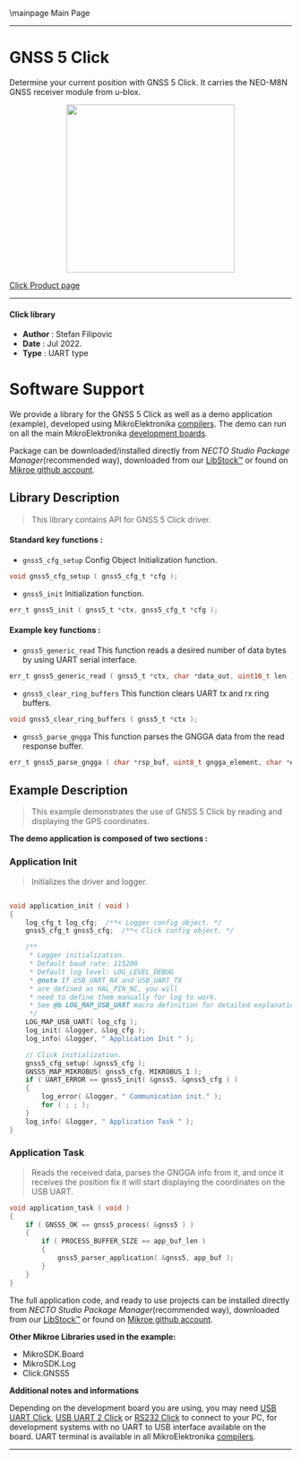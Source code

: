 \mainpage Main Page
 
---
# GNSS 5 Click

Determine your current position with GNSS 5 Click. It carries the NEO-M8N GNSS receiver module from u-blox.

<p align="center">
  <img src="https://download.mikroe.com/images/click_for_ide/gnss5_click.png" height=300px>
</p>

[Click Product page](https://www.mikroe.com/gnss-5-click)

---


#### Click library

- **Author**        : Stefan Filipovic
- **Date**          : Jul 2022.
- **Type**          : UART type


# Software Support

We provide a library for the GNSS 5 Click
as well as a demo application (example), developed using MikroElektronika
[compilers](https://www.mikroe.com/necto-studio).
The demo can run on all the main MikroElektronika [development boards](https://www.mikroe.com/development-boards).

Package can be downloaded/installed directly from *NECTO Studio Package Manager*(recommended way), downloaded from our [LibStock&trade;](https://libstock.mikroe.com) or found on [Mikroe github account](https://github.com/MikroElektronika/mikrosdk_click_v2/tree/master/clicks).

## Library Description

> This library contains API for GNSS 5 Click driver.

#### Standard key functions :

- `gnss5_cfg_setup` Config Object Initialization function.
```c
void gnss5_cfg_setup ( gnss5_cfg_t *cfg );
```

- `gnss5_init` Initialization function.
```c
err_t gnss5_init ( gnss5_t *ctx, gnss5_cfg_t *cfg );
```

#### Example key functions :

- `gnss5_generic_read` This function reads a desired number of data bytes by using UART serial interface.
```c
err_t gnss5_generic_read ( gnss5_t *ctx, char *data_out, uint16_t len );
```

- `gnss5_clear_ring_buffers` This function clears UART tx and rx ring buffers.
```c
void gnss5_clear_ring_buffers ( gnss5_t *ctx );
```

- `gnss5_parse_gngga` This function parses the GNGGA data from the read response buffer.
```c
err_t gnss5_parse_gngga ( char *rsp_buf, uint8_t gngga_element, char *element_data );
```

## Example Description

> This example demonstrates the use of GNSS 5 Click by reading and displaying the GPS coordinates.

**The demo application is composed of two sections :**

### Application Init

> Initializes the driver and logger.

```c

void application_init ( void )
{
    log_cfg_t log_cfg;  /**< Logger config object. */
    gnss5_cfg_t gnss5_cfg;  /**< Click config object. */

    /** 
     * Logger initialization.
     * Default baud rate: 115200
     * Default log level: LOG_LEVEL_DEBUG
     * @note If USB_UART_RX and USB_UART_TX 
     * are defined as HAL_PIN_NC, you will 
     * need to define them manually for log to work. 
     * See @b LOG_MAP_USB_UART macro definition for detailed explanation.
     */
    LOG_MAP_USB_UART( log_cfg );
    log_init( &logger, &log_cfg );
    log_info( &logger, " Application Init " );

    // Click initialization.
    gnss5_cfg_setup( &gnss5_cfg );
    GNSS5_MAP_MIKROBUS( gnss5_cfg, MIKROBUS_1 );
    if ( UART_ERROR == gnss5_init( &gnss5, &gnss5_cfg ) ) 
    {
        log_error( &logger, " Communication init." );
        for ( ; ; );
    }
    log_info( &logger, " Application Task " );
}

```

### Application Task

> Reads the received data, parses the GNGGA info from it, and once it receives the position fix it will start displaying the coordinates on the USB UART.

```c
void application_task ( void )
{
    if ( GNSS5_OK == gnss5_process( &gnss5 ) )
    {
        if ( PROCESS_BUFFER_SIZE == app_buf_len )
        {
            gnss5_parser_application( &gnss5, app_buf );
        }
    }
}
```

The full application code, and ready to use projects can be installed directly from *NECTO Studio Package Manager*(recommended way), downloaded from our [LibStock&trade;](https://libstock.mikroe.com) or found on [Mikroe github account](https://github.com/MikroElektronika/mikrosdk_click_v2/tree/master/clicks).

**Other Mikroe Libraries used in the example:**

- MikroSDK.Board
- MikroSDK.Log
- Click.GNSS5

**Additional notes and informations**

Depending on the development board you are using, you may need
[USB UART Click](https://www.mikroe.com/usb-uart-click),
[USB UART 2 Click](https://www.mikroe.com/usb-uart-2-click) or
[RS232 Click](https://www.mikroe.com/rs232-click) to connect to your PC, for
development systems with no UART to USB interface available on the board. UART
terminal is available in all MikroElektronika
[compilers](https://shop.mikroe.com/compilers).

---
